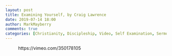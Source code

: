 ```yaml
---
layout: post
title: Examining Yourself, by Craig Lawrence
date: 2019-07-14 18:00
author: MarkMayberry
comments: true
categories: [Christianity, Discipleship, Video, Self Examination, Sermon]
---
```

<!-- wp:core-embed/vimeo {"url":"https://vimeo.com/350178105","type":"video","providerNameSlug":"vimeo","className":"wp-embed-aspect-4-3 wp-has-aspect-ratio"} -->
<figure class="wp-block-embed-vimeo wp-block-embed is-type-video is-provider-vimeo wp-embed-aspect-4-3 wp-has-aspect-ratio"><div class="wp-block-embed__wrapper">
https://vimeo.com/350178105
</div></figure>
<!-- /wp:core-embed/vimeo -->

